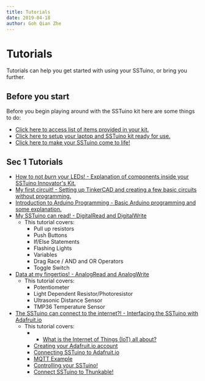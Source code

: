 ```yaml
---
title: Tutorials
date: 2019-04-18
author: Goh Qian Zhe
---
```


# Tutorials

Tutorials can help you get started with using your SSTuino, or bring you further.

## Before you start

Before you begin playing around with the SSTuino kit here are some things to do:

* [Click here to access list of items provided in your kit.](partsList.md)
* [Click here to setup your laptop and SSTuino kit ready for use.](gettingStarted.md)
* [Click here to make your SSTuino come to life!](helloWorld.md)

## Sec 1 Tutorials

* [How to not *burn* your LEDs! - Explanation of components inside your SSTuino Innovator's Kit.](Sec1/electronicBasics.md)
* [My first circuit! - Setting up TinkerCAD and creating a few basic circuits without programming.](Sec1/tinkercad.md)
* [Introduction to Arduino Programming - Basic Arduino programming and some explanation.](Sec1/sstuinoProgram.md)
* [My SSTuino can read! - DigitalRead and DigitalWrite](Sec1/digitalRead.md)
    * This tutorial covers:
        * Pull up resistors
        * Push Buttons
        * If/Else Statements
        * Flashing Lights
        * Variables
        * Drag Race / AND and OR Operators
        * Toggle Switch
* [Data at my fingertips! - AnalogRead and AnalogWrite](Sec1/dataInput.md)
    * This tutorial covers:
        * Potentiometer
        * Light Dependent Resistor/Photoresistor
        * Ultrasonic Distance Sensor
        * TMP36 Temperature Sensor
* [The SSTuino can connect to the internet?! - Interfacing the SSTuino with Adafruit.io](Sec1/sstuinoIoT.md)
    * This tutorial covers:
        * * [What is the Internet of Things (IoT) all about?](Sec1/sstuinoIoT.md/#what-is-the-internet-of-things-iot-all-about)
        * [Creating your Adafruit.io account](Sec1/sstuinoIoT.md/#creating-your-adafruitio-account)
        * [Connecting SSTuino to Adafruit.io](Sec1/sstuinoIoT.md/#connecting-sstuino-to-adafruitio)
        * [MQTT Example](Sec1/sstuinoIoT.md/#mqtt-example)
        * [Controlling your SSTuino!](Sec1/sstuinoIoT.md/#controlling-your-sstuino)
        * [Connect SSTuino to Thunkable!](/Sec1/sstuinoIoT.md/#connect-sstuino-to-thunkable)
